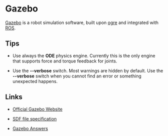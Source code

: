 # Gazebo 

[Gazebo](http://gazebosim.org/) is a robot simulation software, built upon [ogre](http://www.ogre3d.org/) and integrated with [ROS](ROS.md).

## Tips

- Use always the **ODE** physics engine. 
  Currently this is the only engine that supports force and torque feedback for joints.

- Use the **--verbose** switch. 
  Most warnings are hidden by default. Use the **--verbose** switch when you cannot find an error or something unexpected happens.

## Links

- [Official Gazebo Website](http://gazebosim.org/)

- [SDF file specification](http://sdformat.org/spec)

- [Gazebo Answers](http://answers.gazebosim.org)
